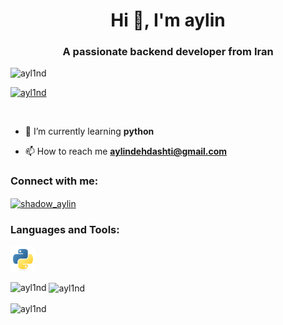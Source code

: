<h1 align="center">Hi 👋, I'm aylin</h1>
<h3 align="center">A passionate backend developer from Iran</h3>

<p align="left"> <img src="https://komarev.com/ghpvc/?username=ayl1nd&label=Profile%20views&color=0e75b6&style=flat" alt="ayl1nd" /> </p>

<p align="left"> <a href="https://github.com/ryo-ma/github-profile-trophy"><img src="https://github-profile-trophy.vercel.app/?username=ayl1nd" alt="ayl1nd" /></a> </p>

<p align="left"> <a href="https://twitter.com/" target="blank"><img src="https://img.shields.io/twitter/follow/?logo=twitter&style=for-the-badge" alt="" /></a> </p>

- 🌱 I’m currently learning **python**

- 📫 How to reach me **aylindehdashti@gmail.com**

<h3 align="left">Connect with me:</h3>
<p align="left">
<a href="https://instagram.com/shadow_aylin" target="blank"><img align="center" src="https://raw.githubusercontent.com/rahuldkjain/github-profile-readme-generator/master/src/images/icons/Social/instagram.svg" alt="shadow_aylin" height="30" width="40" /></a>
</p>

<h3 align="left">Languages and Tools:</h3>
<p align="left"> <a href="https://www.python.org" target="_blank" rel="noreferrer"> <img src="https://raw.githubusercontent.com/devicons/devicon/master/icons/python/python-original.svg" alt="python" width="40" height="40"/> </a> </p>

<p><img align="left" src="https://github-readme-stats.vercel.app/api/top-langs?username=ayl1nd&show_icons=true&locale=en&layout=compact" alt="ayl1nd" /></p>

<p>&nbsp;<img align="center" src="https://github-readme-stats.vercel.app/api?username=ayl1nd&show_icons=true&locale=en" alt="ayl1nd" /></p>

<p><img align="center" src="https://github-readme-streak-stats.herokuapp.com/?user=ayl1nd&" alt="ayl1nd" /></p>

